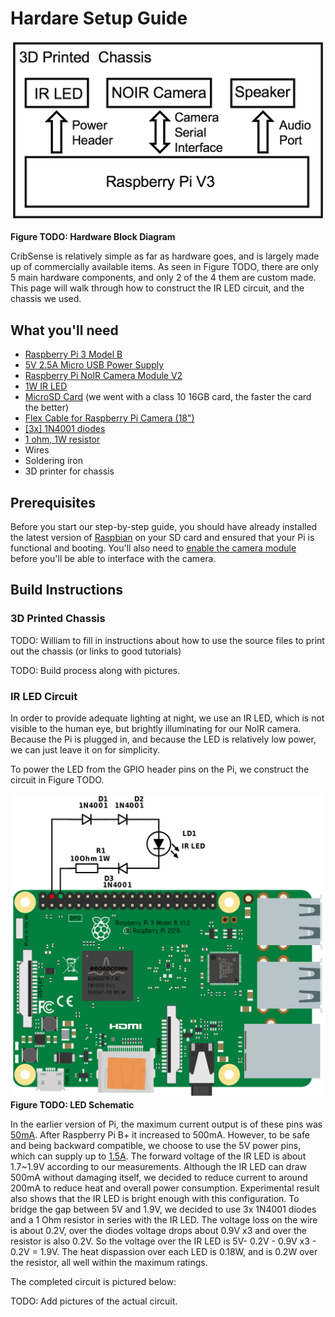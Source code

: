 # Hardare Setup Guide

![hw-blocks](../img/hw-blocks.png)

**Figure TODO: Hardware Block Diagram**

CribSense is relatively simple as far as hardware goes, and is largely made up of commercially available items. As seen in Figure TODO, there are only 5 main hardware components, and only 2 of the 4 them are custom made. This page will walk through how to construct the IR LED circuit, and the chassis we used.

## What you'll need

-   [Raspberry Pi 3 Model B](https://www.amazon.com/Raspberry-Pi-RASP-PI-3-Model-Motherboard/dp/B01CD5VC92/)
-   [5V 2.5A Micro USB Power Supply](https://www.amazon.com/gp/product/B00MARDJZ4/)
-   [Raspberry Pi NoIR Camera Module V2](https://www.amazon.com/Raspberry-Pi-NoIR-Camera-Module/dp/B01ER2SMHY)
-   [1W IR LED](https://www.amazon.com/DIYmall%C2%AE-Infrared-Adjustable-Resistor-Raspberry/dp/B00NUOO1HQ)
-   [MicroSD Card](https://www.amazon.com/Samsung-Class-Adapter-MB-MP32DA-AM/dp/B00IVPU7KE) (we went with a class 10 16GB card, the faster the card the better)
-   [Flex Cable for Raspberry Pi Camera (18")](https://www.adafruit.com/products/1730)
-   [\[3x\] 1N4001 diodes](https://www.adafruit.com/product/755)
-   [1 ohm, 1W resistor](http://www.parts-express.com/10-ohm-1w-flameproof-resistor-10-pcs--003-1)
-   Wires
-   Soldering iron
-   3D printer for chassis

## Prerequisites

Before you start our step-by-step guide, you should have already installed the latest version of [Raspbian](https://www.raspberrypi.org/downloads/raspbian/) on your SD card and ensured that your Pi is functional and booting. You'll also need to [enable the camera module](https://www.raspberrypi.org/documentation/configuration/camera.md) before you'll be able to interface with the camera.

## Build Instructions

### 3D Printed Chassis

TODO: William to fill in instructions about how to use the source files to print out the chassis (or links to good tutorials)

TODO: Build process along with pictures.

### IR LED Circuit

In order to provide adequate lighting at night, we use an IR LED, which is not visible to the human eye, but brightly illuminating for our NoIR camera. Because the Pi is plugged in, and because the LED is relatively low power, we can just leave it on for simplicity.

To power the LED from the GPIO header pins on the Pi, we construct the circuit in Figure TODO.

![led](../img/led-schematic.png)
**Figure TODO: LED Schematic**

In the earlier version of Pi, the maximum current output is of these pins was [50mA](http://pinout.xyz/pinout/pin1_3v3_power). After Raspberry Pi B+ it increased to 500mA. However, to be safe and being backward compatible, we choose to use the 5V power pins, which can supply up to [1.5A](http://pinout.xyz/pinout/pin2_5v_power). The forward voltage of the IR LED is about 1.7~1.9V according to our measurements. Although the IR LED can draw 500mA without damaging itself, we decided to reduce current to around 200mA to reduce heat and overall power consumption. Experimental result also shows that the IR LED is bright enough with this configuration. To bridge the gap between 5V and 1.9V, we decided to use 3x 1N4001 diodes and a 1 Ohm resistor in series with the IR LED. The voltage loss on the wire is about 0.2V, over the diodes voltage drops about 0.9V x3 and over the resistor is also 0.2V. So the voltage over the IR LED is 5V- 0.2V - 0.9V x3 - 0.2V = 1.9V. The heat dispassion over each LED is 0.18W, and is 0.2W over the resistor, all well within the maximum ratings.

The completed circuit is pictured below:

TODO: Add pictures of the actual circuit.
